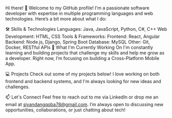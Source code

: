 Hi there! 👋
Welcome to my GitHub profile! I'm a passionate software developer with expertise in multiple programming languages and web technologies. Here’s a bit more about what I do:

🛠 Skills & Technologies
Languages: Java, JavaScript, Python, C#, C++
Web Development: HTML, CSS
Tools & Frameworks:
Frontend: React, Angular
Backend: Node.js, Django, Spring Boot
Database: MySQL
Other: Git, Docker, RESTful APIs
🌱 What I'm Currently Working On
I'm constantly learning and building projects that challenge my skills and help me grow as a developer. Right now, I’m focusing on building a Cross-Platform Mobile App.

💻 Projects
Check out some of my projects below! I love working on both frontend and backend systems, and I'm always looking for new ideas and challenges.

📫 Let's Connect
Feel free to reach out to me via LinkedIn or drop me an email at siyandangqoba78@gmail.com. I’m always open to discussing new opportunities, collaborations, or just chatting about tech!
